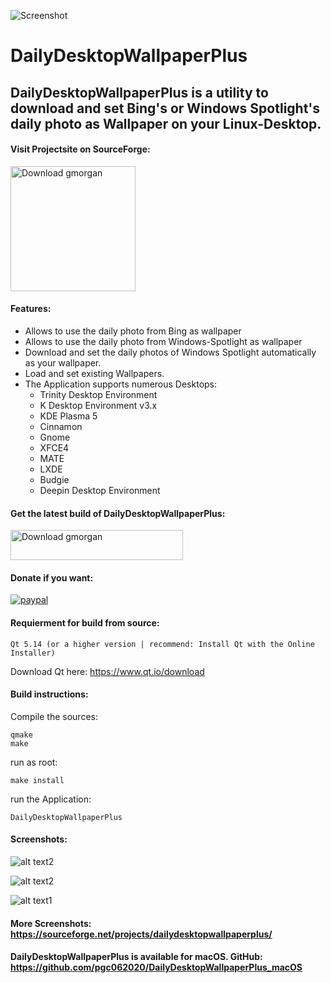 ![Screenshot](https://github.com/pgc062020/DailyDesktopWallpaperPlus/blob/master/128.png)
# DailyDesktopWallpaperPlus

## DailyDesktopWallpaperPlus is a utility to download and set Bing's or Windows Spotlight's daily photo as Wallpaper on your Linux-Desktop.

#### Visit Projectsite on SourceForge: 
<a href="https://sourceforge.net/projects/dailydesktopwallpaperplus/"><img alt="Download gmorgan" src="https://sourceforge.net/sflogo.php?type=17&group_id=96355" width=200></a>

#### Features:

 * Allows to use the daily photo from Bing as wallpaper
 * Allows to use the daily photo from Windows-Spotlight as wallpaper
 * Download and set the daily photos of Windows Spotlight automatically as your wallpaper.
 * Load and set existing Wallpapers.
 * The Application supports numerous Desktops:
    * Trinity Desktop Environment
    * K Desktop Environment v3.x
    * KDE Plasma 5
    * Cinnamon
    * Gnome
    * XFCE4
    * MATE
    * LXDE
    * Budgie
    * Deepin Desktop Environment


#### Get the latest build of DailyDesktopWallpaperPlus:<br />
<a href="https://sourceforge.net/projects/dailydesktopwallpaperplus/files/Linux/"><img alt="Download gmorgan" src="https://a.fsdn.com/con/app/sf-download-button" width=276 height=48 srcset="https://a.fsdn.com/con/app/sf-download-button?button_size=2x 2x"></a>



#### Donate if you want:
<p>
  <a href="https://paypal.me/PGC1991">
      <img src="https://img.shields.io/badge/Donate-PayPal-green.svg" alt="paypal">
  </a>
</p>


#### Requierment for build from source: <br />
```
Qt 5.14 (or a higher version | recommend: Install Qt with the Online Installer)
```
Download Qt here: https://www.qt.io/download

#### Build instructions:

Compile the sources:
```
qmake
make
```
run as root:
``` 
make install
``` 
run the Application: 
``` 
DailyDesktopWallpaperPlus
``` 
#### Screenshots:
![alt text2](https://a.fsdn.com/con/app/proj/dailydesktopwallpaperplus/screenshots/image3791.png/max/max/1)

![alt text2](https://a.fsdn.com/con/app/proj/dailydesktopwallpaperplus/screenshots/v3.0.png/max/max/1)

![alt text1](https://a.fsdn.com/con/app/proj/dailydesktopwallpaperplus/screenshots/Ohne%20Titel.jpg/max/max/1)

#### More Screenshots: https://sourceforge.net/projects/dailydesktopwallpaperplus/

#### DailyDesktopWallpaperPlus is available for macOS. GitHub: https://github.com/pgc062020/DailyDesktopWallpaperPlus_macOS
